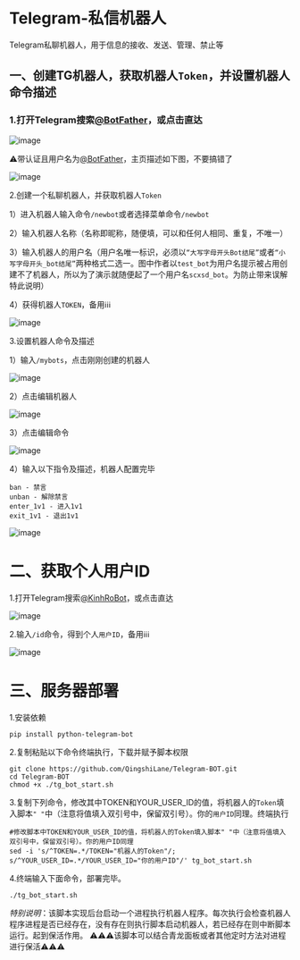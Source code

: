 # Telegram-私信机器人
Telegram私聊机器人，用于信息的接收、发送、管理、禁止等

## 一、创建TG机器人，获取机器人`Token`，并设置机器人命令描述
### 1.打开Telegram搜索[@BotFather](https://t.me/BotFather)，或点击直达

![image](https://github.com/user-attachments/assets/c38accac-011d-4f78-9e54-c9e256493c14) 

⚠️带认证且用户名为[@BotFather](https://t.me/BotFather)，主页描述如下图，不要搞错了

![image](https://github.com/user-attachments/assets/f4fb358d-8449-4a05-aa70-be5c9b639d8d)

2.创建一个私聊机器人，并获取机器人`Token`

1）进入机器人输入命令`/newbot`或者选择菜单命令`/newbot`

2）输入机器人名称（名称即昵称，随便填，可以和任何人相同、重复，不唯一）

3）输入机器人的用户名（用户名唯一标识，必须以`“大写字母开头Bot结尾”`或者`“小写字母开头_bot结尾”`两种格式二选一。图中作者以`test_bot`为用户名提示被占用创建不了机器人，所以为了演示就随便起了一个用户名`scxsd_bot`。为防止带来误解特此说明）

4）获得机器人`TOKEN`，备用ℹ️ℹ️ℹ️

![image](https://github.com/user-attachments/assets/3f04b164-7bea-4697-85a6-8a003820e34e)

3.设置机器人命令及描述

1）输入`/mybots`，点击刚刚创建的机器人

![image](https://github.com/user-attachments/assets/65a9a6ca-ea76-47a2-bb08-ba3c3d50c487)

2）点击编辑机器人

![image](https://github.com/user-attachments/assets/4c4e663b-e3ed-4eb8-b1fa-7919375dad78)

3）点击编辑命令

![image](https://github.com/user-attachments/assets/27db7230-038c-419d-b54f-f377015eb1f0)

4）输入以下指令及描述，机器人配置完毕
```
ban - 禁言
unban - 解除禁言
enter_1v1 - 进入1v1
exit_1v1 - 退出1v1
```
![image](https://github.com/user-attachments/assets/503c2aa9-d5ca-4621-bb07-b1f873df2f90)

# 二、获取个人用户ID
1.打开Telegram搜索[@KinhRoBot](https://t.me/KinhRoBot)，或点击直达

![image](https://github.com/user-attachments/assets/d86ff2b6-d308-4cf6-8859-07545043f3be)

2.输入`/id`命令，得到个人`用户ID`，备用ℹ️ℹ️ℹ️

![image](https://github.com/user-attachments/assets/2f9727be-2e0e-44eb-912d-81951ca4a797)


# 三、服务器部署
1.安装依赖
```
pip install python-telegram-bot
```
2.复制粘贴以下命令终端执行，下载并赋予脚本权限
```
git clone https://github.com/QingshiLane/Telegram-BOT.git
cd Telegram-BOT
chmod +x ./tg_bot_start.sh
```
3.复制下列命令，修改其中TOKEN和YOUR_USER_ID的值，将机器人的`Token`填入脚本`" "`中（注意将值填入双引号中，保留双引号）。你的`用户ID`同理。终端执行
```
#修改脚本中TOKEN和YOUR_USER_ID的值，将机器人的Token填入脚本" "中（注意将值填入双引号中，保留双引号）。你的用户ID同理
sed -i 's/^TOKEN=.*/TOKEN="机器人的Token"/; s/^YOUR_USER_ID=.*/YOUR_USER_ID="你的用户ID"/' tg_bot_start.sh
```
4.终端输入下面命令，部署完毕。
```
./tg_bot_start.sh
```
*特别说明*：该脚本实现后台启动一个进程执行机器人程序。每次执行会检查机器人程序进程是否已经存在，没有存在则执行脚本启动机器人，若已经存在则中断脚本运行。起到保活作用。
⚠️⚠️⚠️该脚本可以结合青龙面板或者其他定时方法对进程进行保活⚠️⚠️⚠️
